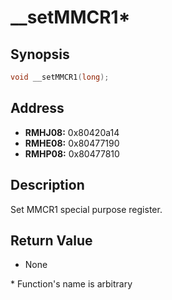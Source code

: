 # __setMMCR1*



Synopsis
--------
```C++
void __setMMCR1(long);
```



Address
-------
 * __RMHJ08:__ 0x80420a14
 * __RMHE08:__ 0x80477190
 * __RMHP08:__ 0x80477810



Description
-----------
Set MMCR1 special purpose register.



Return Value
------------
 * None



\* Function's name is arbitrary
